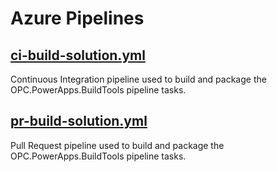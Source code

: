 # Azure Pipelines

## [ci-build-solution.yml](ci-build-solution.yml)

Continuous Integration pipeline used to build and package the OPC.PowerApps.BuildTools pipeline tasks.

## [pr-build-solution.yml](pr-build-solution.yml)

Pull Request pipeline used to build and package the OPC.PowerApps.BuildTools pipeline tasks.